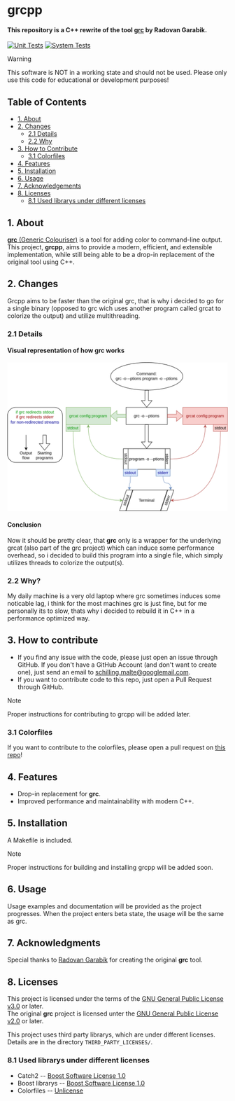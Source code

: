 <!--
This file is part of grcpp, a C++ rewrite of Radovan Garabiks 'grc'
Copyright (C) 2025 Malte Schilling schilling.malte@googlemail.com

This program is free software: you can redistribute it and/or modify
it under the terms of the GNU General Public License as published by
the Free Software Foundation, either version 3 of the License, or
(at your option) any later version.

This program is distributed in the hope that it will be useful,
but WITHOUT ANY WARRANTY; without even the implied warranty of
MERCHANTABILITY or FITNESS FOR A PARTICULAR PURPOSE.  See the
GNU General Public License for more details.

You should have received a copy of the GNU General Public License
along with this program.  If not, see <http://www.gnu.org/licenses/>.
-->

# grcpp

#### This repository is a C++ rewrite of the tool [**grc**](https://github.com/garabik/grc) by Radovan Garabik.

[![Unit Tests](https://github.com/RENoMafex/grcpp/actions/workflows/unit_tests.yml/badge.svg)](https://github.com/RENoMafex/grcpp/actions/workflows/unit_tests.yml) [![System Tests](https://github.com/RENoMafex/grcpp/actions/workflows/system_tests.yml/badge.svg)](https://github.com/RENoMafex/grcpp/actions/workflows/system_tests.yml)

>[!WARNING]
>This software is NOT in a working state and should not be used. Please only use this code for educational or development purposes!

## Table of Contents
+ [1. About](#1-about)
+ [2. Changes](#2-changes)
  + [2.1 Details](#21-details)
  + [2.2 Why](#22-why)
+ [3. How to Contribute](#3-how-to-contribute)
  + [3.1 Colorfiles](#31-colorfiles)
+ [4. Features](#4-features)
+ [5. Installation](#5-installation)
+ [6. Usage](#6-usage)
+ [7. Acknowledgements](#7-acknowledgments#)
+ [8. Licenses](#8-licenses)
  + [8.1 Used librarys under different licenses](#81-used-librarys-under-different-licenses)

## 1. About

[**grc** (Generic Colouriser)](https://github.com/garabik/grc) is a tool for adding color to command-line output. This project, **grcpp**, aims to provide a modern, efficient, and extensible implementation, while still being able to be a drop-in replacement of the original tool using C++.

## 2. Changes

Grcpp aims to be faster than the original grc, that is why i decided to go for a single binary (opposed to grc wich uses another program called grcat to colorize the output) and utilize multithreading.

### 2.1 Details
#### Visual representation of how grc works
![flowchart of how grcpp works](.github/images/flowchartgrc.svg)

#### Conclusion
Now it should be pretty clear, that **grc** only is a wrapper for the underlying grcat (also part of the grc project) which can induce some performance overhead, so i decided to build this program into a single file, which simply utilizes threads to colorize the output(s).

### 2.2 Why?

My daily machine is a very old laptop where grc sometimes induces some noticable lag, i think for the most machines grc is just fine, but for me personally its to slow, thats why i decided to rebuild it in C++ in a performance optimized way.

## 3. How to contribute

- If you find any issue with the code, please just open an issue through GitHub. If you don't have a GitHub Account (and don't want to create one), just send an email to [schilling.malte@googlemail.com](mailto:schilling.malte@googlemail.com).
- If you want to contribute code to this repo, just open a Pull Request through GitHub.
>[!NOTE]
>Proper instructions for contributing to grcpp will be added later.

### 3.1 Colorfiles

If you want to contribute to the colorfiles, please open a pull request on [this repo](https://github.com/RENoMafex/grcpp_colorfiles)!

## 4. Features

- Drop-in replacement for **grc**.
- Improved performance and maintainability with modern C++.

## 5. Installation

A Makefile is included.
>[!NOTE]
>Proper instructions for building and installing grcpp will be added soon.

## 6. Usage

Usage examples and documentation will be provided as the project progresses.
When the project enters beta state, the usage will be the same as grc.

## 7. Acknowledgments

Special thanks to [Radovan Garabík](https://github.com/garabik) for creating the original **grc** tool.

## 8. Licenses

This project is licensed under the terms of the [GNU General Public License v3.0](http://www.gnu.org/licenses/gpl-3.0.html) or later.</br>
The original **grc** project is licensed unter the [GNU General Public License v2.0](http://www.gnu.org/licenses/gpl-2.0.html) or later.</br>

This project uses third party librarys, which are under different licenses. Details are in the directory `THIRD_PARTY_LICENSES/`.

### 8.1 Used librarys under different licenses

- Catch2 -- [Boost Software License 1.0](https://www.boost.org/LICENSE_1_0.txt)
- Boost librarys -- [Boost Software License 1.0](https://www.boost.org/LICENSE_1_0.txt)
- Colorfiles -- [Unlicense](https://unlicense.org)

